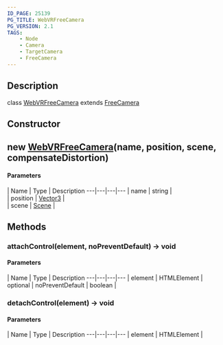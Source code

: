 ```yaml
---
ID_PAGE: 25139
PG_TITLE: WebVRFreeCamera
PG_VERSION: 2.1
TAGS:
    - Node
    - Camera
    - TargetCamera
    - FreeCamera
---
```

## Description

class [WebVRFreeCamera](/classes/2.3/WebVRFreeCamera) extends [FreeCamera](/classes/2.3/FreeCamera)



## Constructor

## new [WebVRFreeCamera](/classes/2.3/WebVRFreeCamera)(name, position, scene, compensateDistortion)



#### Parameters
 | Name | Type | Description
---|---|---|---
 | name | string |   
 | position | [Vector3](/classes/2.3/Vector3) |   
 | scene | [Scene](/classes/2.3/Scene) |   
## Methods

### attachControl(element, noPreventDefault) &rarr; void



#### Parameters
 | Name | Type | Description
---|---|---|---
 | element | HTMLElement |   
optional | noPreventDefault | boolean |   
### detachControl(element) &rarr; void



#### Parameters
 | Name | Type | Description
---|---|---|---
 | element | HTMLElement |   

